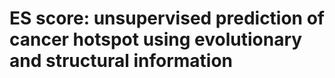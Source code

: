 # ES score: unsupervised prediction of cancer hotspot using evolutionary and structural information
